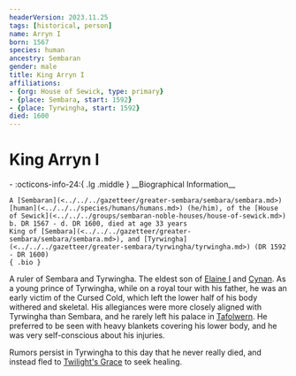 ```yaml
---
headerVersion: 2023.11.25
tags: [historical, person]
name: Arryn I
born: 1567
species: human
ancestry: Sembaran
gender: male
title: King Arryn I
affiliations:
- {org: House of Sewick, type: primary}
- {place: Sembara, start: 1592}
- {place: Tyrwingha, start: 1592}
died: 1600
---
```

# King Arryn I
<div class="grid cards ext-narrow-margin ext-one-column" markdown>
- :octicons-info-24:{ .lg .middle } __Biographical Information__

    A [Sembaran](<../../../gazetteer/greater-sembara/sembara/sembara.md>) [human](<../../../species/humans/humans.md>) (he/him), of the [House of Sewick](<../../../groups/sembaran-noble-houses/house-of-sewick.md>)  
    b. DR 1567 - d. DR 1600, died at age 33 years  
    King of [Sembara](<../../../gazetteer/greater-sembara/sembara/sembara.md>), and [Tyrwingha](<../../../gazetteer/greater-sembara/tyrwingha/tyrwingha.md>) (DR 1592 - DR 1600)  
    { .bio }

</div>


A ruler of Sembara and Tyrwingha. The eldest son of [Elaine I](<./elaine-i.md>) and [Cynan](<./cynan.md>). As a young prince of Tyrwingha, while on a royal tour with his father, he was an early victim of the Cursed Cold, which left the lower half of his body withered and skeletal. His allegiances were more closely aligned with Tyrwingha than Sembara, and he rarely left his palace in [Tafolwern](<../../../gazetteer/greater-sembara/tyrwingha/tafolwern.md>). He preferred to be seen with heavy blankets covering his lower body, and he was very self-conscious about his injuries.

Rumors persist in Tyrwingha to this day that he never really died, and instead fled to [Twilight's Grace](<../../../cosmology/multiverse/echo-realms/feywild/twilight-s-grace.md>) to seek healing.

